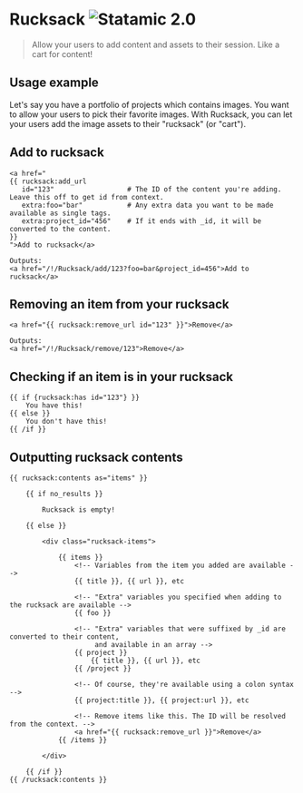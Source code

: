 # Rucksack ![Statamic 2.0](https://img.shields.io/badge/statamic-2.0-blue.svg?style=flat-square)
> Allow your users to add content and assets to their session. Like a cart for content!

## Usage example
Let's say you have a portfolio of projects which contains images. You want to allow your
users to pick their favorite images. With Rucksack, you can let your users add the
image assets to their "rucksack" (or "cart").

## Add to rucksack
```
<a href="
{{ rucksack:add_url
   id="123"                  # The ID of the content you're adding. Leave this off to get id from context.
   extra:foo="bar"           # Any extra data you want to be made available as single tags.
   extra:project_id="456"    # If it ends with _id, it will be converted to the content.
}}
">Add to rucksack</a>

Outputs:
<a href="/!/Rucksack/add/123?foo=bar&project_id=456">Add to rucksack</a>
```

## Removing an item from your rucksack
```
<a href="{{ rucksack:remove_url id="123" }}">Remove</a>

Outputs:
<a href="/!/Rucksack/remove/123">Remove</a>
```

## Checking if an item is in your rucksack
```
{{ if {rucksack:has id="123"} }}
    You have this!
{{ else }}
    You don't have this!
{{ /if }}
```

## Outputting rucksack contents
```
{{ rucksack:contents as="items" }}

    {{ if no_results }}

        Rucksack is empty!

    {{ else }}

        <div class="rucksack-items">

            {{ items }}
                <!-- Variables from the item you added are available -->
                {{ title }}, {{ url }}, etc

                <!-- "Extra" variables you specified when adding to the rucksack are available -->
                {{ foo }}

                <!-- "Extra" variables that were suffixed by _id are converted to their content,
                     and available in an array -->
                {{ project }}
                    {{ title }}, {{ url }}, etc
                {{ /project }}

                <!-- Of course, they're available using a colon syntax -->
                {{ project:title }}, {{ project:url }}, etc

                <!-- Remove items like this. The ID will be resolved from the context. -->
                <a href="{{ rucksack:remove_url }}">Remove</a>
            {{ /items }}

        </div>

    {{ /if }}
{{ /rucksack:contents }}
```
